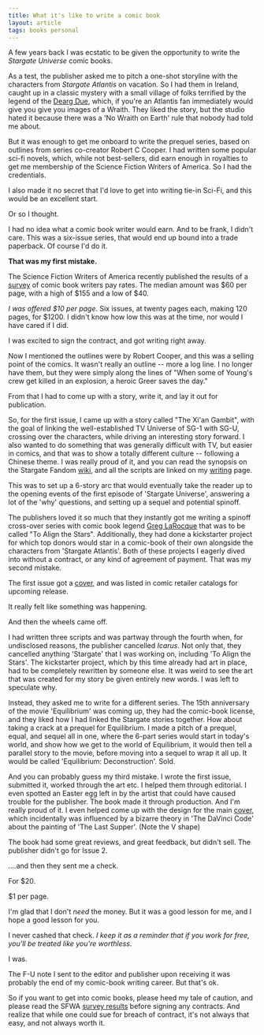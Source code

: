 ```yaml
---
title: What it's like to write a comic book
layout: article
tags: books personal
---
```


A few years back I was ecstatic to be given the opportunity to write the *Stargate Universe* comic books. 

As a test, the publisher asked me to pitch a one-shot storyline with the characters from *Stargate Atlantis* on vacation. So I had them in Ireland, caught up in a classic mystery with a small village of folks terrified by the legend of the [Dearg Due](https://www.irishcentral.com/culture/entertainment/dearg-dur), which, if you're an Atlantis fan immediately would give you give you images of a Wraith. They liked the story, but the studio hated it because there was a 'No Wraith on Earth' rule that nobody had told me about.

But it was enough to get me onboard to write the prequel series, based on outlines from series co-creator Robert C Cooper. I had written some popular sci-fi novels, which, while not best-sellers, did earn enough in royalties to get me membership of the Science Fiction Writers of America. So I had the credentials.

I also made it no secret that I'd love to get into writing tie-in Sci-Fi, and this would be an excellent start. 

Or so I thought.

I had no idea what a comic book writer would earn. And to be frank, I didn't care. This was a six-issue series, that would end up bound into a trade paperback. Of course I'd do it.

**That was my first mistake.**

The Science Fiction Writers of America recently published the results of a [survey](https://www.sfwa.org/wp-content/uploads/2021/08/SFWA-2021-Comics-Writer-Survey.pdf) of comic book writers pay rates. The median amount was $60 per page, with a high of $155 and a low of $40.

*I was offered $10 per page*. Six issues, at twenty pages each, making 120 pages, for $1200. I didn't know how low this was at the time, nor would I have cared if I did.

I was excited to sign the contract, and got writing right away.

Now I mentioned the outlines were by Robert Cooper, and this was a selling point of the comics. It wasn't really an outline -- more a log line. I no longer have them, but they were simply along the lines of "When some of Young's crew get killed in an explosion, a heroic Greer saves the day."

From that I had to come up with a story, write it, and lay it out for publication. 

So, for the first issue, I came up with a story called "The Xi'an Gambit", with the goal of linking the well-established TV Universe of SG-1 with SG-U, crossing over the characters, while driving an interesting story forward. I also wanted to do something that was generally difficult with TV, but easier in comics, and that was to show a totally different culture -- following a Chinese theme. I was really proud of it, and you can read the synopsis on the Stargate Fandom [wiki](https://stargate.fandom.com/wiki/Stargate_Universe:_Icarus_1), and all the scripts are linked on my [writing](https://laurencemoroney.com/writing.html) page. 

This was to set up a 6-story arc that would eventually take the reader up to the opening events of the first episode of 'Stargate Universe', answering a lot of the 'why' questions, and setting up a sequel and potential spinoff.

The publishers loved it so much that they instantly got me writing a spinoff cross-over series with comic book legend [Greg LaRocque](https://en.wikipedia.org/wiki/Greg_LaRocque) that was to be called "To Align the Stars". Additionally, they had done a kickstarter project for which top donors would star in a comic-book of their own alongside the characters from 'Stargate Atlantis'. Both of these projects I eagerly dived into without a contract, or any kind of agreement of payment. That was my second mistake.

The first issue got a [cover](https://static.wikia.nocookie.net/stargate/images/0/01/Stargate_Universe_-_Icarus_-_1.jpg/revision/latest?cb=20170714040712), and was listed in comic retailer catalogs for upcoming release.

It really felt like something was happening.

And then the wheels came off. 

I had written three scripts and was partway through the fourth when, for undisclosed reasons, the publisher cancelled *Icarus*. Not only that, they cancelled anything 'Stargate' that I was working on, including 'To Align the Stars'. The kickstarter project, which by this time already had art in place, had to be completely rewritten by someone else. It was weird to see the art that was created for my story be given entirely new words. I was left to speculate why.

Instead, they asked me to write for a different series. The 15th anniversary of the movie 'Equilibrium' was coming up, they had the comic-book license, and they liked how I had linked the Stargate stories together. How about taking a crack at a prequel for Equilibrium. I made a pitch of a prequel, equal, and sequel all in one, where the 6-part series would start in today's world, and show how we get to the world of Equilibrium, it would then tell a parallel story to the movie, before moving into a sequel to wrap it all up. It would be called 'Equilibrium: Deconstruction'. Sold.

And you can probably guess my third mistake. I wrote the first issue, submitted it, worked through the art etc. I helped them through editorial. I even spotted an Easter egg left in by the artist that could have caused trouble for the publisher. The book made it through production. And I'm really proud of it. I even helped come up with the design for the main [cover](https://images-na.ssl-images-amazon.com/images/I/81xX47RxogL.jpg), which incidentally was influenced by a bizarre theory in 'The DaVinci Code' about the painting of 'The Last Supper'. (Note the V shape)

The book had some great reviews, and great feedback, but didn't sell. The publisher didn't go for Issue 2. 

....and then they sent me a check.

For $20.

$1 per page.

I'm glad that I don't *need* the money. But it was a good lesson for me, and I hope a good lesson for you. 

I never cashed that check. *I keep it as a reminder that if you work for free, you'll be treated like you're worthless.* 

I was. 

The F-U note I sent to the editor and publisher upon receiving it was probably the end of my comic-book writing career. But that's ok.

So if you want to get into comic books, please heed my tale of caution, and please read the SFWA [survey results](https://www.sfwa.org/wp-content/uploads/2021/08/SFWA-2021-Comics-Writer-Survey.pdf) before signing any contracts. And realize that while one could sue for breach of contract, it's not always that easy, and not always worth it. 






